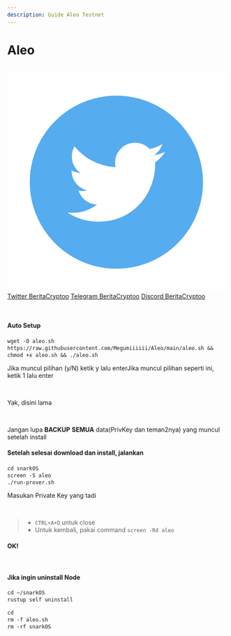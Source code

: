 ```yaml
---
description: Guide Aleo Testnet
---
```


# Aleo

\
​[​<img src=".gitbook/assets/twitter-removebg-preview.png" alt="" data-size="line">​](https://user-images.githubusercontent.com/108946833/184274157-08210464-fa03-493d-b01c-2420c67a524f.jpg) [Twitter BeritaCryptoo](https://twitter.com/BeritaCryptoo) [​<img src="https://user-images.githubusercontent.com/50621007/183283867-56b4d69f-bc6e-4939-b00a-72aa019d1aea.png" alt="" data-size="line">​](https://user-images.githubusercontent.com/50621007/183283867-56b4d69f-bc6e-4939-b00a-72aa019d1aea.png) [Telegram BeritaCryptoo](https://t.me/BeritaCryptoo) [​<img src="https://user-images.githubusercontent.com/108946833/201040868-61a5cfb9-f39e-4fd1-a3a6-2c15c1b47424.png" alt="" data-size="line">​](https://user-images.githubusercontent.com/108946833/201040868-61a5cfb9-f39e-4fd1-a3a6-2c15c1b47424.png) [Discord BeritaCryptoo](https://discord.gg/beritacryptoonode)​

<figure><img src="https://580801350-files.gitbook.io/~/files/v0/b/gitbook-x-prod.appspot.com/o/spaces%2FyjqqGlG6vZEVZjseIV1U%2Fuploads%2FoCuKsbtqiSgg53794xg5%2F185994172-0b4e4ea8-f81a-48db-8020-9be619f485b7.png?alt=media&#x26;token=5b5c3f32-f276-48ab-95b4-c397e8116eba" alt=""><figcaption></figcaption></figure>

#### Auto Setup <a href="#auto-setup" id="auto-setup"></a>

```
wget -O aleo.sh https://raw.githubusercontent.com/Megumiiiiii/Aleo/main/aleo.sh && chmod +x aleo.sh && ./aleo.sh
```

Jika muncul pilihan (y/N) ketik y lalu enterJika muncul pilihan seperti ini, ketik 1 lalu enter​

<figure><img src="https://580801350-files.gitbook.io/~/files/v0/b/gitbook-x-prod.appspot.com/o/spaces%2FyjqqGlG6vZEVZjseIV1U%2Fuploads%2FjnJySkXwENZR5cDwtaYo%2FScreenshot_52.png?alt=media&#x26;token=29091a80-f298-4a3b-bf84-e9261100f59a" alt=""><figcaption></figcaption></figure>

Yak, disini lama

<figure><img src="https://580801350-files.gitbook.io/~/files/v0/b/gitbook-x-prod.appspot.com/o/spaces%2FyjqqGlG6vZEVZjseIV1U%2Fuploads%2FqJaclnc7nVaCiqtZbXLC%2FScreenshot_62.png?alt=media&#x26;token=b82245a0-b9a5-470c-8b4a-1623928de49f" alt=""><figcaption></figcaption></figure>

<img src="https://580801350-files.gitbook.io/~/files/v0/b/gitbook-x-prod.appspot.com/o/spaces%2FyjqqGlG6vZEVZjseIV1U%2Fuploads%2Fc93QCYwgS8dVr0jP4W1z%2Fncvbn.png?alt=media&#x26;token=a752f8c1-6785-49fb-81c1-1cf32281999f" alt="" data-size="line">Jangan lupa **BACKUP** **SEMUA** data(PrivKey dan teman2nya) yang muncul setelah install

#### Setelah selesai download dan install, jalankan <a href="#setelah-selesai-download-dan-install-jalankan" id="setelah-selesai-download-dan-install-jalankan"></a>

```
cd snarkOS
screen -S aleo
./run-prover.sh
```

Masukan Private Key yang tadi

<figure><img src="https://580801350-files.gitbook.io/~/files/v0/b/gitbook-x-prod.appspot.com/o/spaces%2FyjqqGlG6vZEVZjseIV1U%2Fuploads%2FOlQzWK56PKahu50VMerI%2FScreenshot_63.png?alt=media&#x26;token=dd4bf099-6b3b-4cce-ab4f-0fad99224f2f" alt=""><figcaption></figcaption></figure>

> * `CTRL+A+D` untuk close
> * Untuk kembali, pakai command `screen -Rd aleo`

#### OK! <a href="#ok" id="ok"></a>

<figure><img src="https://580801350-files.gitbook.io/~/files/v0/b/gitbook-x-prod.appspot.com/o/spaces%2FyjqqGlG6vZEVZjseIV1U%2Fuploads%2FTh3Zk6PitscuGTh90gnU%2FScreenshot_64.png?alt=media&#x26;token=fb379816-75ad-42ec-a5a6-8cc899019085" alt=""><figcaption></figcaption></figure>

#### Jika ingin uninstall Node <a href="#jika-ingin-uninstall-node" id="jika-ingin-uninstall-node"></a>

```
cd ~/snarkOS
rustup self uninstall
```

```
cd
rm -f aleo.sh
rm -rf snarkOS
```
